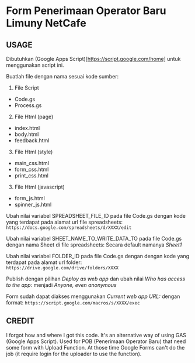 # Form Penerimaan Operator Baru Limuny NetCafe

## USAGE

Dibutuhkan (Google Apps Script)[https://script.google.com/home] untuk menggunakan script ini.

Buatlah file dengan nama sesuai kode sumber:

1. File Script 
  - Code.gs
  - Process.gs
2. File Html (page)
  - index.html
  - body.html
  - feedback.html
3. File Html (style)
  - main_css.html
  - form_css.html
  - print_css.html
3. File Html (javascript)
  - form_js.html
  - spinner_js.html
  
Ubah nilai variabel SPREADSHEET_FILE_ID pada file Code.gs dengan kode yang terdapat pada alamat url file spreadsheets:
`https://docs.google.com/spreadsheets/d/XXXX/edit`

Ubah nilai variabel SHEET_NAME_TO_WRITE_DATA_TO pada file Code.gs dengan nama Sheet di file spreadsheets:
Secara default namanya *Sheet1*

Ubah nilai variabel FOLDER_ID pada file Code.gs dengan  dengan kode yang terdapat pada alamat url folder:
`https://drive.google.com/drive/folders/XXXX`

Publish dengan pilihan *Deploy as web app* dan ubah nilai *Who has access to the app:* menjadi *Anyone, even anonymous*

Form sudah dapat diakses menggunakan *Current web app URL:* dengan format: 
`https://script.google.com/macros/s/XXXX/exec`

## CREDIT

I forgot how and where I got this code. It's an alternative way of using GAS (Google Apps Script). Used for POB (Penerimaan Operator Baru) that need some form with Upload Function. At those time Google Forms can't do the job (it require login for the uploader to use the function).
